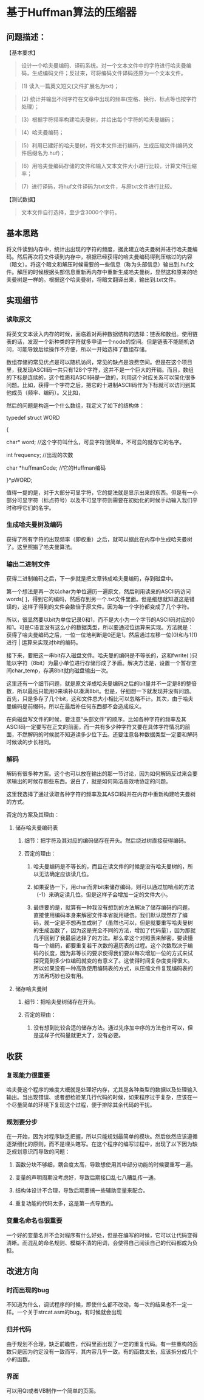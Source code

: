 基于Huffman算法的压缩器
=======================

问题描述：
----------

【基本要求】

>   设计一个哈夫曼编码、译码系统。对一个文本文件中的字符进行哈夫曼编码，生成编码文件；反过来，可将编码文件译码还原为一个文本文件。

>   (1) 读入一篇英文短文(文件扩展名为txt)；

>   (2) 统计并输出不同字符在文章中出现的频率(空格、换行、标点等也按字符处理)；

>   (3）根据字符频率构建哈夫曼树，并给出每个字符的哈夫曼编码；

>   (4）哈夫曼编码；

>   (5）利用已建好的哈夫曼树，将文本文件进行编码，生成压缩文件(编码文件后缀名为.huf)；

>   (6）用哈夫曼编码存储的文件和输入文本文件大小进行比较，计算文件压缩率；

>   (7）进行译码，将huf文件译码为txt文件，与原txt文件进行比较。

【测试数据】

>   文本文件自行选择，至少含3000个字符。

基本思路
--------

将文件读到内存中，统计出出现的字符的频度，据此建立哈夫曼树并进行哈夫曼编码。然后再次将文件读到内存中，根据已经获得的哈夫曼编码得到压缩过的内容（暗文）。将这个暗文和解压时候需要的一些信息（称为头部信息）输出到.huf文件。解压的时候根据头部信息重新再内存中重新生成哈夫曼树，显然这和原来的哈夫曼树是一样的。根据这个哈夫曼树，将暗文翻译出来，输出到.txt文件。

实现细节
--------

### 读取原文

将英文文本读入内存的时候，面临着对两种数据结构的选择：链表和数组。使用链表的话，发现一个新种类的字符就多申请一个node的空间。但是链表不能随机访问，可能导致后续操作不方便，所以一开始选择了数组存储。

数组存储的常见优点是可以随机访问，常见的缺点是浪费空间。但是在这个项目里，我发现ASCII码一共只有128个字符，这并不是一个巨大的开销。而且，数组的下标是连续的，这个性质和ASCII码是一致的，利用这个对应关系可以简化很多问题。比如，获得一个字符之后，把它的十进制ASCII码作为下标就可以访问到其他成员（频率、编码）。又比如，

然后的问题是构造一个什么数组，我定义了如下的结构体：

typedef struct WORD

{

char\* word; //这个字符叫什么，可显字符很简单，不可显的就存它的名字。

int frequency; //出现的次数

char \*huffmanCode; //它的Huffman编码

}\*pWORD;

值得一提的是，对于大部分可显字符，它的提法就是显示出来的东西。但是有一小部分可显字符（标点符号）以及不可显字符则需要在初始化的时候手动输入我们平时称呼它们的名字。

### 生成哈夫曼树及编码

获得了所有字符的出现频率（即权重）之后，就可以据此在内存中生成哈夫曼树了。这里照搬了哈夫曼算法。

### 输出二进制文件

获得二进制编码之后，下一步就是把文章转成哈夫曼编码，存到磁盘中。

第一个想法是再一次以char为单位遍历一遍原文，然后利用读来的ASCII码访问words[
]，得到它的编码，然后存到另一个.txt文件里面。但是细想就知道这是错误的，这样子得到的文件会数倍于原文件。因为每一个字符都变成了几个字符。

所以，很显然要以bit为单位记录0和1，而不是大小为一个字节的ASCII码对应的0和1。可是C语言没有这么小的数据类型，所以要通过位运算来实现。方法就是：获得了哈夫曼编码之后，一位一位地判断是0还是1。然后通过左移一位(0)和与1(1)进行
\| 运算来实现对bit的编码。

接下来，要把这一串bit存入磁盘文件。哈夫曼的编码是不等长的，这和fwrite(
)只能以字符（8bit）为最小单位进行存储形成了矛盾。解决方法是，设置一个暂存空间char_temp，存满8bit就向磁盘输出一次。

这里还有一个细节问题，就是原文译成哈夫曼编码之后的bit量并不一定是8的整倍数，所以最后只能用0来填补以凑满8bit。但是，仔细想一下就发现并没有问题。首先，只是多存了几个bit，这和文件总大小相比可以忽略不计。其次，由于哈夫曼编码是前缀码，所以在最后补任何东西都不会造成歧义。

在向磁盘写文件的时候，要注意“头部文件”的顺序。比如各种字符的频率及其ASCII码一定要写在正文的前面，而一共有多少种字符又要在具体字符情况的前面，不然解码的时候就不知道读多少位下去。还要注意各种数据类型一定要和解码时候读的步长相同。

### 解码

解码有很多种方案。这个也可以放在输出的那一节讨论，因为如何解码反过来会要求输出的时候存那些东西。说白了，就是如何简洁高效地协定的问题。

这里我选择了通过读取各种字符的频率及其ASCII码并在内存中重新构建哈夫曼树的方式。

否定的方案及其理由：

1.  储存哈夫曼编码表

    1.  细节：把字符及其对应的编码储存在开头。然后绕过树直接获得编码。

    2.  否定的理由：

        1.  哈夫曼编码是不等长的，而且在读文件的时候是没有哈夫曼树的，所以无法确定应该读几位。

        2.  如果妥协一下，用char而非bit来储存编码，则可以通过加哨点的方法（-1）来确定读几位。但是这样子会增加一定的文件大小。

        3.  最终要的是，就算有一种我没有想到的方法解决了储存编码的问题，直接使用编码本身来解密文件本省就用硬伤。我们默认既然存了编码，就一定是不想再生成树了（虽然也可以，但是就要重写哈夫曼树的生成函数了，因为这是完全不同的方法，增加了代码量），因为那就几乎回到了我最后选择了的方法。那么拿这个对照表来解密，要读懂每一个编码，都要重复若干次数的遍历表的过程。这个次数取决于编码的长度，因为非等长的要求使得我们要以每次增加一位的方式来试探究竟到多少位编码就变的有意义了。这使得时间复杂度变得很大。所以如果没有一种高效使用编码表的方式，从压缩文件复现编码表的方法再巧妙也没有用。

2.  储存哈夫曼树

    1.  细节：把哈夫曼树储存在开头。

    2.  否定的理由：

        1.  没有想到比较合适的储存方法。通过先序加中序的方法也许可以，但是这样子代码量就更大了，没有必要。

收获
----

### 复现能力很重要

哈夫曼这个程序的难度大概就是处理好内存，尤其是各种类型的数据以及处理输入输出。当出现错误、或者想检验某几行代码的时候，如果程序过于复杂，应该在一个尽量简单的环境下复现这个过程，便于排除其余代码的干扰。

### 规划要分步

在一开始，因为对程序缺乏把握，所以只能规划最简单的模块。然后依然应该遵循逐渐细化的原则，而不是埋头瞎写。在这个程序的编写过程中，出现了以下因为缺乏规划意识而导致的问题：

1.  函数分块不够细，耦合度太高，导致想使用其中部分功能的时候要重写一遍。

2.  变量的声明周期没考虑好，导致后期接口乱七八糟乱传一通。

3.  结构体设计不合理，导致后期要搞一些辅助变量来配合。

4.  重复功能的代码太多，这是第一点导致的。

### 变量名命名也很重要

一个好的变量名并不会对程序有什么好处，但是在编写的时候，它可以让代码变得清晰。而混乱的命名规则、模糊不清的用词，会使得自己阅读自己的代码都成为负担。

改进方向
--------

### 时而出现的bug

不知道为什么，调试程序的时候，即使什么都不改动，每一次的结果也不一定一样。一个关于strcat.asm的bug，有时候就会出现

### 归并代码

由于规划不合理，缺乏前瞻性，代码里面出现了一定的重复代码。有一些重构的函数只是因为约定没有一致而写，其内容几乎一致。有的函数太长，应该拆分成几个小的函数。

### 界面

可以用Qt或者VB制作一个简单的页面。
